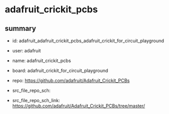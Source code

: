 # adafruit_crickit_pcbs
 
## summary 
* id: adafruit_adafruit_crickit_pcbs_adafruit_crickit_for_circuit_playground
* user: adafruit
* name: adafruit_crickit_pcbs
* board: adafruit_crickit_for_circuit_playground
* repo: https://github.com/adafruit/Adafruit_Crickit_PCBs



* src_file_repo_sch: 
* src_file_repo_sch_link: https://github.com/adafruit/Adafruit_Crickit_PCBs/tree/master/




